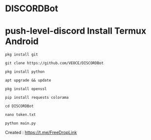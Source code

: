 # DISCORDBot

# push-level-discord Install Termux Android
```
pkg install git
```
```
git clone https://github.com/VEOCE/DISCORDBot
```
```
pkg install python
```
```
apt upgrade && update
```
```
pkg install openssl
```
```
pip install requests colorama
```
```
cd DISCORDBot
```
```
nano token.txt
```

```
python main.py
```
Created : https://t.me/FreeDropLink
